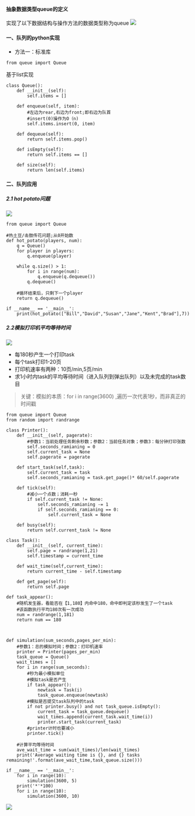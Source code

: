 #### 抽象数据类型queue的定义
实现了以下数据结构与操作方法的数据类型称为queue
![](http://image-store1.oss-cn-hangzhou.aliyuncs.com/18-10-5/74412397.jpg)

#### 一、队列的python实现
+ 方法一：标准库
```
from queue import Queue
```

基于list实现
```
class Queue():
	def __init__(self):
		self.items = []

	def enqueue(self, item):
		#左边为rear,右边为front;即右边为队首
		#insert(0)操作为O（n)
		self.items.insert(0, item)

	def dequeue(self):
		return self.items.pop()

	def isEmpty(self):
		return self.items == []

	def size(self):
		return len(self.items)
```


#### 二、队列应用

##### 2.1 hot potato问题

![](http://image-store1.oss-cn-hangzhou.aliyuncs.com/18-10-6/78033502.jpg)

```
from queue import Queue

#热土豆/击鼓传花问题;从0开始数
def hot_potato(players, num):
	q = Queue()
	for player in players:
		q.enqueue(player)

	while q.size() > 1:
		for i in range(num):
			q.enqueue(q.dequeue())
		q.dequeue()

	#循环结束后，只剩下一个player
	return q.dequeue()

if __name__ == '__main__':
	print(hot_potato(["Bill","David","Susan","Jane","Kent","Brad"],7))

```
##### 2.2模拟打印机平均等待时间
![](http://image-store1.oss-cn-hangzhou.aliyuncs.com/18-10-6/60238506.jpg)

+ 每180秒产生一个打印task
+ 每个task打印1-20页
+ 打印机速率有两种：10页/min,5页/min
+ 求1小时内task的平均等待时间（进入队列到弹出队列）以及未完成的task数目
 
> 关键：模拟的本质：for i in  range(3600) ,遍历一次代表1秒，而非真正的时间戳

```
from queue import Queue
from random import randrange

class Printer():
	def __init__(self, pagerate):
		#参数1：当前处理任务剩余秒数；参数2：当前任务对象；参数3：每分钟打印张数
		self.seconds_ramianing = 0
		self.current_task = None
		self.pagerate = pagerate

	def start_task(self,task):
		self.current_task = task
		self.seconds_ramianing = task.get_page()* 60/self.pagerate

	def tick(self):
		#减小一个点数；消耗一秒
		if self.current_task != None:
			self.seconds_ramianing -= 1
			if self.seconds_ramianing == 0:
				self.current_task = None

	def busy(self):
		return self.current_task != None

class Task():
	def __init__(self, current_time):
		self.page = randrange(1,21)
		self.timestamp = current_time

	def wait_time(self,current_time):
		return current_time - self.timestamp

	def get_page(self):
		return self.page

def task_appear():
	#随机发生器，看能否在【1,180】内命中180，命中即判定该秒发生了一个task
	#该函数执行平均180次有一次成功
	num = randrange(1,181)
	return num == 180



def simulation(sum_seconds,pages_per_min):
	#参数1：总的模拟时间；参数2：打印机速率
	printer = Printer(pages_per_min)
	task_queue = Queue()
	wait_times = []
	for i in range(sum_seconds):
		#秒为最小模拟单位
		#模拟task是否产生
		if task_appear():
			newtask = Task(i)
			task_queue.enqueue(newtask)
		#模拟是否提交task队列中的task
		if not printer.busy() and not task_queue.isEmpty():
			current_task = task_queue.dequeue()
			wait_times.append(current_task.wait_time(i))
			printer.start_task(current_task)
		#printer计时也要减小
		printer.tick()

	#计算平均等待时间
	ave_wait_time = sum(wait_times)/len(wait_times)
	print('Average waiting time is {}, and {} tasks remaining!'.format(ave_wait_time,task_queue.size()))

if __name__ == '__main__':
	for i in range(10):
		simulation(3600, 5)
	print('*'*100)
	for i in range(10):
		simulation(3600, 10)
```
![](http://image-store1.oss-cn-hangzhou.aliyuncs.com/18-10-6/20672626.jpg)